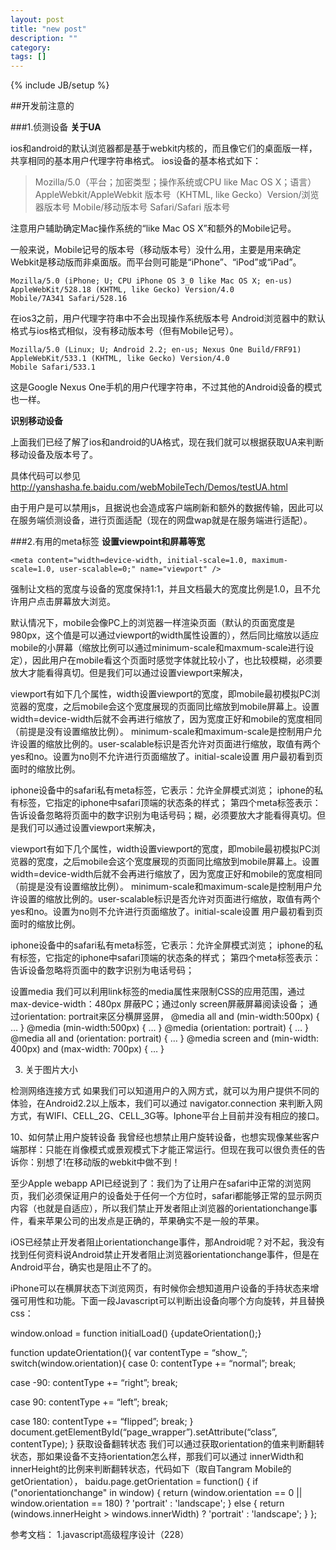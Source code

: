 ```yaml
---
layout: post
title: "new post"
description: ""
category: 
tags: []
---
```

{% include JB/setup %}

##开发前注意的

###1.侦测设备
**关于UA**

ios和android的默认浏览器都是基于webkit内核的，而且像它们的桌面版一样，共享相同的基本用户代理字符串格式。
ios设备的基本格式如下：
>Mozilla/5.0（平台；加密类型；操作系统或CPU like Mac OS X；语言）AppleWebkit/AppleWebkit 版本号（KHTML, like Gecko）Version/浏览器版本号 Mobile/移动版本号 Safari/Safari 版本号

注意用户辅助确定Mac操作系统的“like Mac OS X”和额外的Mobile记号。

一般来说，Mobile记号的版本号（移动版本号）没什么用，主要是用来确定Webkit是移动版而非桌面版。而平台则可能是“iPhone”、“iPod”或“iPad”。
	
	Mozilla/5.0 (iPhone; U; CPU iPhone OS 3_0 like Mac OS X; en-us) AppleWebKit/528.18 (KHTML, like Gecko) Version/4.0   
	Mobile/7A341 Safari/528.16
	
在ios3之前，用户代理字符串中不会出现操作系统版本号
Android浏览器中的默认格式与ios格式相似，没有移动版本号（但有Mobile记号）。
	
	Mozilla/5.0 (Linux; U; Android 2.2; en-us; Nexus One Build/FRF91) AppleWebKit/533.1 (KHTML, like Gecko) Version/4.0   
	Mobile Safari/533.1
	
这是Google Nexus One手机的用户代理字符串，不过其他的Android设备的模式也一样。

**识别移动设备**

上面我们已经了解了ios和android的UA格式，现在我们就可以根据获取UA来判断移动设备及版本号了。
 
具体代码可以参见<http://yanshasha.fe.baidu.com/webMobileTech/Demos/testUA.html>

由于用户是可以禁用js，且据说也会造成客户端刷新和额外的数据传输，因此可以在服务端侦测设备，进行页面适配（现在的网盘wap就是在服务端进行适配）。

 
###2.有用的meta标签
**设置viewpoint和屏幕等宽**

	<meta content="width=device-width, initial-scale=1.0, maximum-scale=1.0, user-scalable=0;" name="viewport" />
	
强制让文档的宽度与设备的宽度保持1:1，并且文档最大的宽度比例是1.0，且不允许用户点击屏幕放大浏览。

默认情况下，mobile会像PC上的浏览器一样渲染页面（默认的页面宽度是980px，这个值是可以通过viewport的width属性设置的），然后同比缩放以适应mobile的小屏幕（缩放比例可以通过minimum-scale和maxmum-scale进行设定），因此用户在mobile看这个页面时感觉字体就比较小了，也比较模糊，必须要放大才能看得真切。但是我们可以通过设置viewport来解决，
	<meta name="viewport" content="width=device-width,minimum-scale=1.0,maximum-scale=1.0" />
	
viewport有如下几个属性，width设置viewport的宽度，即mobile最初模拟PC浏览器的宽度，之后mobile会这个宽度展现的页面同比缩放到mobile屏幕上。设置width=device-width后就不会再进行缩放了，因为宽度正好和mobile的宽度相同（前提是没有设置缩放比例）。 minimum-scale和maximum-scale是控制用户允许设置的缩放比例的。user-scalable标识是否允许对页面进行缩放，取值有两个yes和no。设置为no则不允许进行页面缩放了。initial-scale设置 用户最初看到页面时的缩放比例。

<meta content="yes" name="apple-mobile-web-app-capable" />
iphone设备中的safari私有meta标签，它表示：允许全屏模式浏览；

<meta content="black" name="apple-mobile-web-app-status-bar-style" />
iphone的私有标签，它指定的iphone中safari顶端的状态条的样式；

<meta content="telephone=no" name="format-detection" />
第四个meta标签表示：告诉设备忽略将页面中的数字识别为电话号码；糊，必须要放大才能看得真切。但是我们可以通过设置viewport来解决，
	<meta name="viewport" content="width=device-width,minimum-scale=1.0,maximum-scale=1.0" />
	
viewport有如下几个属性，width设置viewport的宽度，即mobile最初模拟PC浏览器的宽度，之后mobile会这个宽度展现的页面同比缩放到mobile屏幕上。设置width=device-width后就不会再进行缩放了，因为宽度正好和mobile的宽度相同（前提是没有设置缩放比例）。 minimum-scale和maximum-scale是控制用户允许设置的缩放比例的。user-scalable标识是否允许对页面进行缩放，取值有两个yes和no。设置为no则不允许进行页面缩放了。initial-scale设置 用户最初看到页面时的缩放比例。

<meta content="yes" name="apple-mobile-web-app-capable" />
iphone设备中的safari私有meta标签，它表示：允许全屏模式浏览；

<meta content="black" name="apple-mobile-web-app-status-bar-style" />
iphone的私有标签，它指定的iphone中safari顶端的状态条的样式；

<meta content="telephone=no" name="format-detection" />
第四个meta标签表示：告诉设备忽略将页面中的数字识别为电话号码；

设置media
我们可以利用link标签的media属性来限制CSS的应用范围，通过max-device-width：480px 屏蔽PC；通过only screen屏蔽屏幕阅读设备； 通过orientation: portrait来区分横屏竖屏，
@media all and (min-width:500px) { … } @media (min-width:500px) { … } @media (orientation: portrait) { … } @media all and (orientation: portrait) { … } @media screen and (min-width: 400px) and (max-width: 700px) { … }

3.	关于图片大小

检测网络连接方式
如果我们可以知道用户的入网方式，就可以为用户提供不同的体验，在Android2.2以上版本，我们可以通过
navigator.connection
来判断入网方式，有WIFI、CELL_2G、CELL_3G等。Iphone平台上目前并没有相应的接口。

10、如何禁止用户旋转设备
我曾经也想禁止用户旋转设备，也想实现像某些客户端那样：只能在肖像模式或景观模式下才能正常运行。但现在我可以很负责任的告诉你：别想了!在移动版的webkit中做不到！

至少Apple webapp API已经说到了：我们为了让用户在safari中正常的浏览网页，我们必须保证用户的设备处于任何一个方位时，safari都能够正常的显示网页内容（也就是自适应），所以我们禁止开发者阻止浏览器的orientationchange事件，看来苹果公司的出发点是正确的，苹果确实不是一般的苹果。

iOS已经禁止开发者阻止orientationchange事件，那Android呢？对不起，我没有找到任何资料说Android禁止开发者阻止浏览器orientationchange事件，但是在Android平台，确实也是阻止不了的。

iPhone可以在横屏状态下浏览网页，有时候你会想知道用户设备的手持状态来增强可用性和功能。下面一段Javascript可以判断出设备向哪个方向旋转，并且替换css：

window.onload = function initialLoad() {updateOrientation();}
 
function updateOrientation(){
var contentType = “show_”;
switch(window.orientation){
case 0:
contentType += “normal”;
break;
 
case -90:
contentType += “right”;
break;
 
case 90:
contentType += “left”;
break;
 
case 180:
contentType += “flipped”;
break;
}
document.getElementById(“page_wrapper”).setAttribute(“class”, contentType);
}
获取设备翻转状态
我们可以通过获取orientation的值来判断翻转状态，那如果设备不支持orientation怎么样，那我们可以通过 innerWidth和innerHeight的比例来判断翻转状态，代码如下（取自Tangram Mobile的getOrientation），
baidu.page.getOrientation = function() { if ("onorientationchange" in window) { return (window.orientation == 0 || window.orientation == 180) ? 'portrait' : 'landscape'; } else { return (windows.innerHeight > windows.innerWidth) ? 'portrait' : 'landscape'; } };



参考文档：
1.javascript高级程序设计（228）
